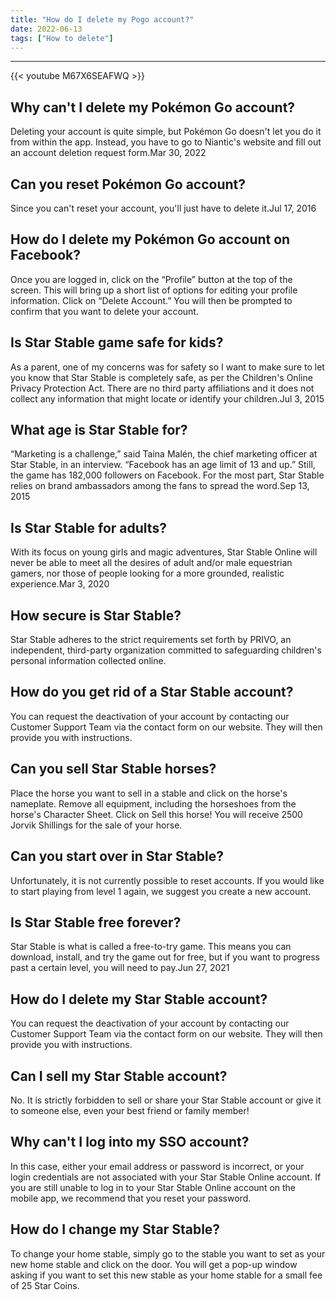 ```yaml
---
title: "How do I delete my Pogo account?"
date: 2022-06-13
tags: ["How to delete"]
---
```


---
{{< youtube M67X6SEAFWQ >}}
## Why can't I delete my Pokémon Go account?
Deleting your account is quite simple, but Pokémon Go doesn't let you do it from within the app. Instead, you have to go to Niantic's website and fill out an account deletion request form.Mar 30, 2022

## Can you reset Pokémon Go account?
Since you can't reset your account, you'll just have to delete it.Jul 17, 2016

## How do I delete my Pokémon Go account on Facebook?
Once you are logged in, click on the “Profile” button at the top of the screen. This will bring up a short list of options for editing your profile information. Click on “Delete Account.” You will then be prompted to confirm that you want to delete your account.

## Is Star Stable game safe for kids?
As a parent, one of my concerns was for safety so I want to make sure to let you know that Star Stable is completely safe, as per the Children's Online Privacy Protection Act. There are no third party affiliations and it does not collect any information that might locate or identify your children.Jul 3, 2015

## What age is Star Stable for?
“Marketing is a challenge,” said Taina Malén, the chief marketing officer at Star Stable, in an interview. “Facebook has an age limit of 13 and up.” Still, the game has 182,000 followers on Facebook. For the most part, Star Stable relies on brand ambassadors among the fans to spread the word.Sep 13, 2015

## Is Star Stable for adults?
With its focus on young girls and magic adventures, Star Stable Online will never be able to meet all the desires of adult and/or male equestrian gamers, nor those of people looking for a more grounded, realistic experience.Mar 3, 2020

## How secure is Star Stable?
Star Stable adheres to the strict requirements set forth by PRIVO, an independent, third-party organization committed to safeguarding children's personal information collected online.

## How do you get rid of a Star Stable account?
You can request the deactivation of your account by contacting our Customer Support Team via the contact form on our website. They will then provide you with instructions.

## Can you sell Star Stable horses?
Place the horse you want to sell in a stable and click on the horse's nameplate. Remove all equipment, including the horseshoes from the horse's Character Sheet. Click on Sell this horse! You will receive 2500 Jorvik Shillings for the sale of your horse.

## Can you start over in Star Stable?
Unfortunately, it is not currently possible to reset accounts. If you would like to start playing from level 1 again, we suggest you create a new account.

## Is Star Stable free forever?
Star Stable is what is called a free-to-try game. This means you can download, install, and try the game out for free, but if you want to progress past a certain level, you will need to pay.Jun 27, 2021

## How do I delete my Star Stable account?
You can request the deactivation of your account by contacting our Customer Support Team via the contact form on our website. They will then provide you with instructions.

## Can I sell my Star Stable account?
No. It is strictly forbidden to sell or share your Star Stable account or give it to someone else, even your best friend or family member!

## Why can't I log into my SSO account?
In this case, either your email address or password is incorrect, or your login credentials are not associated with your Star Stable Online account. If you are still unable to log in to your Star Stable Online account on the mobile app, we recommend that you reset your password.

## How do I change my Star Stable?
To change your home stable, simply go to the stable you want to set as your new home stable and click on the door. You will get a pop-up window asking if you want to set this new stable as your home stable for a small fee of 25 Star Coins.

